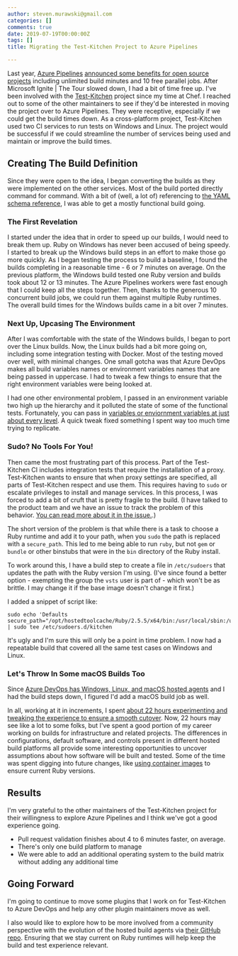 ```yaml
---
author: steven.murawski@gmail.com
categories: []
comments: true
date: 2019-07-19T00:00:00Z
tags: []
title: Migrating the Test-Kitchen Project to Azure Pipelines

---
```


Last year, [Azure Pipelines](https://github.com/marketplace/azure-pipelines) [announced some benefits for open source projects](https://azure.microsoft.com/en-us/services/devops/pipelines/?WT.mc_id=test_kitchen_migration-blog-stmuraws) including unlimited build minutes and 10 free parallel jobs. After Microsoft Ignite | The Tour slowed down, I had a bit of time free up. I've been involved with the [Test-Kitchen](https://github.com/test-kitchen/test-kitchen) project since my time at Chef. I reached out to some of the other maintainers to see if they'd be interested in moving the project over to Azure Pipelines. They were receptive, especially if we could get the build times down. As a cross-platform project, Test-Kitchen used two CI services to run tests on Windows and Linux. The project would be successful if we could streamline the number of services being used and maintain or improve the build times.

## Creating The Build Definition

Since they were open to the idea, I began converting the builds as they were implemented on the other services. Most of the build ported directly command for command. With a bit of (well, a lot of) referencing to [the YAML schema reference](https://docs.microsoft.com/en-us/azure/devops/pipelines/yaml-schema?view=azure-devops&tabs=schema&WT.mc_id=test_kitchen_migration-blog-stmuraws), I was able to get a mostly functional build going.

### The First Revelation

I started under the idea that in order to speed up our builds, I would need to break them up. Ruby on Windows has never been accused of being speedy. I started to break up the Windows build steps in an effort to make those go more quickly. As I began testing the process to build a baseline, I found the builds completing in a reasonable time - 6 or 7 minutes on average. On the previous platform, the Windows build tested one Ruby version and builds took about 12 or 13 minutes. The Azure Pipelines workers were fast enough that I could keep all the steps together. Then, thanks to the generous 10 concurrent build jobs, we could run them against multiple Ruby runtimes.  The overall build times for the Windows builds came in a bit over 7 minutes.

### Next Up, Upcasing The Environment

After I was comfortable with the state of the Windows builds, I began to port over the Linux builds.  Now, the Linux builds had a bit more going on, including some integration testing with Docker.  Most of the testing moved over well, with minimal changes.  One small gotcha was that Azure DevOps makes all build variables names or environment variables names that are being passed in uppercase.  I had to tweak a few things to ensure that the right environment variables were being looked at.

I had one other environmental problem, I passed in an environment variable two high up the hierarchy and it polluted the state of some of the functional tests.  Fortunately, you can pass in [variables or enviornment variables at just about every level](https://docs.microsoft.com/en-us/azure/devops/pipelines/process/variables?view=azure-devops&tabs=yaml%2Cbatch&WT.mc_id=test_kitchen_migration-blog-stmuraws). A quick tweak fixed something I spent way too much time trying to replicate.

### Sudo? No Tools For You!
Then came the most frustrating part of this process. Part of the Test-Kitchen CI includes integration tests that require the installation of a proxy.  Test-Kitchen wants to ensure that when proxy settings are specified, all parts of Test-Kitchen respect and use them. This requires having to `sudo` or escalate privileges to install and manage services. In this process, I was forced to add a bit of cruft that is pretty fragile to the build. (I have talked to the product team and we have an issue to track the problem of this behavior.  [You can read more about it in the issue.](https://github.com/microsoft/azure-pipelines-image-generation/issues/1092).)

The short version of the problem is that while there is a task to choose a Ruby runtime and add it to your path, when you `sudo` the path is replaced with a `secure_path`.  This led to me being able to run `ruby`, but not `gem` or `bundle` or other binstubs that were in the `bin` directory of the Ruby install.

To work around this, I have a build step to create a file in `/etc/sudoers` that updates the path with the Ruby version I'm using. (I've since found a better option - exempting the group the `vsts` user is part of - which won't be as brittle.  I may change it if the base image doesn't change it first.)

I added a snippet of script like:

```
sudo echo 'Defaults	secure_path="/opt/hostedtoolcache/Ruby/2.5.5/x64/bin:/usr/local/sbin:/usr/local/bin:/usr/sbin:/usr/bin:/sbin:/bin:/snap/bin"' | sudo tee /etc/sudoers.d/kitchen
```

It's ugly and I'm sure this will only be a point in time problem. I now had a repeatable build that covered all the same test cases on Windows and Linux.

### Let's Throw In Some macOS Builds Too

Since [Azure DevOps has Windows, Linux, and macOS hosted agents](https://docs.microsoft.com/en-us/azure/devops/pipelines/agents/hosted?view=azure-devops&WT.mc_id=test_kitchen_migration-blog-stmuraws) and I had the build steps down, I figured I'd add a macOS build job as well.

In all, working at it in increments, I spent [about 22 hours experimenting and tweaking the experience to ensure a smooth cutover](https://wakatime.com/@5d9628b4-4d48-4274-9697-46fc5cc0bf42/projects/xajnwoiwsw?start=2019-07-01&end=2019-07-18). Now, 22 hours may see like a lot to some folks, but I've spent a good portion of my career working on builds for infrastructure and related projects. The differences in configurations, default software, and controls present in different hosted build platforms all provide some interesting opportunities to uncover assumptions about how software will be built and tested. Some of the time was spent digging into future changes, like [using container images](https://docs.microsoft.com/en-us/azure/devops/pipelines/process/container-phases?view=azure-devops&tabs=yaml&WT.mc_id=test_kitchen_migration-blog-stmuraws) to ensure current Ruby versions.

## Results

I'm very grateful to the other maintainers of the Test-Kitchen project for their willingness to explore Azure Pipelines and I think we've got a good experience going.

* Pull request validation finishes about 4 to 6 minutes faster, on average.
* There's only one build platform to manage
* We were able to add an additional operating system to the build matrix without adding any additional time

## Going Forward

I'm going to continue to move some plugins that I work on for Test-Kitchen to Azure DevOps and help any other plugin maintainers move as well.

I also would like to explore how to be more involved from a community perspective with the evolution of the hosted build agents via [their GitHub repo](https://github.com/microsoft/azure-pipelines-image-generation). Ensuring that we stay current on Ruby runtimes will help keep the build and test experience relevant.
